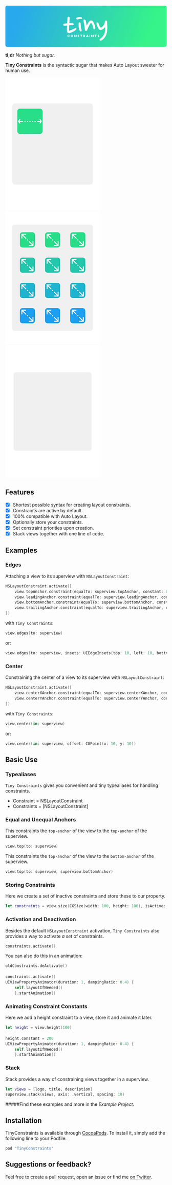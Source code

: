 <p align="center">
    <img src="Art/logo.png" width="890" alt="Tiny Constraints"/>
</p>

**tl;dr** *Nothing but sugar.*

**Tiny Constraints** is the syntactic sugar that makes Auto Layout sweeter for human use.

![](Art/gifs/tc_03.gif)![](Art/gifs/tc_01.gif)![](Art/gifs/tc_02.gif)

## Features

- [X] Shortest possible syntax for creating layout constraints.
- [X] Constraints are active by default.
- [X] 100% compatible with Auto Layout.
- [X] Optionally store your constraints.
- [X] Set constraint priorities upon creation.
- [X] Stack views together with one line of code.

## Examples
### Edges
Attaching a view to its superview with `NSLayoutConstraint`:
```swift
NSLayoutConstraint.activate([
    view.topAnchor.constraint(equalTo: superview.topAnchor, constant: 0),
    view.leadingAnchor.constraint(equalTo: superview.leadingAnchor, constant: 0),
    view.bottomAnchor.constraint(equalTo: superview.bottomAnchor, constant: 0),
    view.trailingAnchor.constraint(equalTo: superview.trailingAnchor, constant: 0)
])
```

with `Tiny Constraints`:
```swift
view.edges(to: superview)
```

or:
```swift
view.edges(to: superview, insets: UIEdgeInsets(top: 10, left: 10, bottom: 0, right: 0))
```
### Center
Constraining the center of a view to its superview with `NSLayoutConstraint`:
```swift
NSLayoutConstraint.activate([
	view.centerXAnchor.constraint(equalTo: superview.centerXAnchor, constant: 0)
	view.centerYAnchor.constraint(equalTo: superview.centerYAnchor, constant: 0)
])
```

with `Tiny Constraints`:
```swift
view.center(in: superview)
```

or:
```swift
view.center(in: superview, offset: CGPoint(x: 10, y: 10))
```

## Basic Use
### Typealiases

`Tiny Constraints` gives you convenient and tiny typealiases for handling constraints.

- Constraint = NSLayoutConstraint
- Constraints = [NSLayoutConstraint]

### Equal and Unequal Anchors
This constraints the `top-anchor` of the view to the `top-anchor` of the superview.
```swift
view.top(to: superview)
```

This constraints the `top-anchor` of the view to the `bottom-anchor` of the superview.
```swift
view.top(to: superview, superview.bottomAnchor)
```

### Storing Constraints
Here we create a set of inactive constraints and store these to our property.
```swift
let constraints = view.size(CGSize(width: 100, height: 100), isActive: false)
```

### Activation and Deactivation
Besides the default `NSLayoutConstraint` activation, `Tiny Constraints` also provides a way to activate *a set* of constraints.
```swift
constraints.activate()
```

You can also do this in an animation:
```swift
oldConstraints.deActivate()

constraints.activate()
UIViewPropertyAnimator(duration: 1, dampingRatio: 0.4) {
    self.layoutIfNeeded()
    }.startAnimation()
```

### Animating Constraint Constants
Here we add a height constraint to a view, store it and animate it later.
```swift
let height = view.height(100)

height.constant = 200
UIViewPropertyAnimator(duration: 1, dampingRatio: 0.4) {
    self.layoutIfNeeded()
    }.startAnimation()
```

### Stack
Stack provides a way of constraining views together in a superview.
```swift
let views = [logo, title, description]
superview.stack(views, axis: .vertical, spacing: 10)
```

#####Find these examples and more in the *Example Project*.

## Installation

TinyConstraints is available through [CocoaPods](http://cocoapods.org). To install
it, simply add the following line to your Podfile:

```ruby
pod "TinyConstraints"
```

## Suggestions or feedback?

Feel free to create a pull request, open an issue or find me [on Twitter](https://twitter.com/roberthein).
